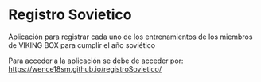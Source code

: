 # Registro Sovietico
Aplicación para registrar cada uno de los entrenamientos de los miembros de VIKING BOX para cumplir el año soviético

Para acceder a la aplicación se debe de acceder por: https://wence18sm.github.io/registroSovietico/
